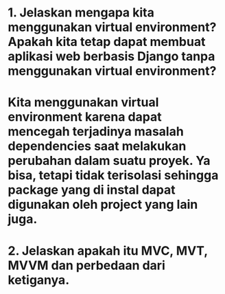 # 1. Jelaskan mengapa kita menggunakan virtual environment? Apakah kita tetap dapat membuat aplikasi web berbasis Django tanpa menggunakan virtual environment?
# Kita menggunakan virtual environment karena dapat mencegah terjadinya masalah dependencies saat melakukan perubahan dalam suatu proyek. Ya bisa, tetapi tidak terisolasi sehingga package yang di instal dapat digunakan oleh project yang lain juga.

# 2. Jelaskan apakah itu MVC, MVT, MVVM dan perbedaan dari ketiganya.